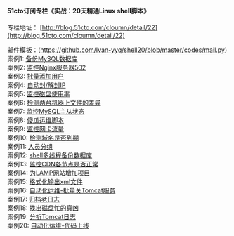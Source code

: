 #### 51cto订阅专栏《实战：20天精通Linux shell脚本》
专栏地址： [http://blog.51cto.com/cloumn/detail/22](http://blog.51cto.com/cloumn/detail/22)

邮件模板：(https://github.com/Ivan-yyq/shell20/blob/master/codes/mail.py)
</br>
案例1: [备份MySQL数据库](https://github.com/Ivan-yyq/shell20/blob/master/codes/1.md)
</br>
案例2: [监控Nginx服务器502](https://github.com/Ivan-yyq/shell20/blob/master/codes/2.md)
</br>
案例3: [批量添加用户](https://github.com/Ivan-yyq/shell20/blob/master/codes/3.md)
</br>
案例4: [自动封/解封IP](https://github.com/Ivan-yyq/shell20/blob/master/codes/4.md)
</br>
案例5: [监控磁盘使用率](https://github.com/Ivan-yyq/shell20/blob/master/codes/5.md)
</br>
案例6: [检测两台机器上文件的差异](https://github.com/Ivan-yyq/shell20/blob/master/codes/6.md)
</br>
案例7: [监控MySQL主从状态](https://github.com/Ivan-yyq/shell20/blob/master/codes/7.md)
</br>
案例8: [傻瓜运维脚本](https://github.com/Ivan-yyq/shell20/blob/master/codes/8.md)
</br>
案例9: [监控网卡流量](https://github.com/Ivan-yyq/shell20/blob/master/codes/9.md)
</br>
案例10: [检测域名是否到期](https://github.com/Ivan-yyq/shell20/blob/master/codes/10.md)
</br>
案例11: [人员分组](https://github.com/Ivan-yyq/shell20/blob/master/codes/11.md)
</br>
案例12: [shell多线程备份数据库](https://github.com/Ivan-yyq/shell20/blob/master/codes/12.md)
</br>
案例13: [监控CDN各节点是否正常](https://github.com/Ivan-yyq/shell20/blob/master/codes/13.md)
</br>
案例14: [为LAMP网站增加项目](https://github.com/Ivan-yyq/shell20/blob/master/codes/14.md)
</br>
案例15: [格式化输出xml文件](https://github.com/Ivan-yyq/shell20/blob/master/codes/15.md)
</br>
案例16: [自动化运维-批量关Tomcat服务](https://github.com/Ivan-yyq/shell20/blob/master/codes/16.md)
</br>
案例17: [归档老日志](https://github.com/Ivan-yyq/shell20/blob/master/codes/17.md)
</br>
案例18: [找出磁盘忙的真凶](https://github.com/Ivan-yyq/shell20/blob/master/codes/18.md)
</br>
案例19: [分析Tomcat日志](https://github.com/Ivan-yyq/shell20/blob/master/codes/19.md)
</br>
案例20: [自动化运维-代码上线](https://github.com/Ivan-yyq/shell20/blob/master/codes/20.md)

